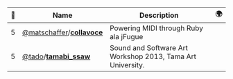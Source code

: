 |:star2: | Name | Description | 🌍|
|---|---|---|---|
|5|[@matschaffer](https://github.com/matschaffer)/[**collavoce**](https://github.com/matschaffer/collavoce)|Powering MIDI through Ruby ala jFugue||
|5|[@tado](https://github.com/tado)/[**tamabi_ssaw**](https://github.com/tado/tamabi_ssaw)|Sound and Software Art Workshop 2013, Tama Art University.||

